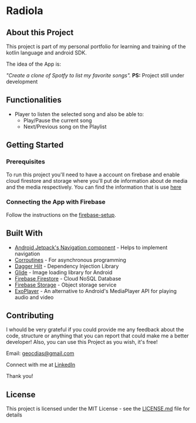 # Radiola

## About this Project

This project is part of my personal portfolio for learning and training of the kotlin language and android SDK.

The idea of the App is:

_"Create a clone of Spotfy to list my favorite songs"._
**PS:** Project still under development

## Functionalities

- Player to listen the selected song and also be able to:
	- Play/Pause the current song
	- Next/Previous song on the Playlist

## Getting Started

### Prerequisites

To run this project you'll need to have a account on firebase and enable cloud firestore and storage where you'll put de information about de media and the media respectively.
You can find the information that is use [here](https://github.com/steniowagner/mindcast-server)

### Connecting the App with Firebase

Follow the instructions on the [firebase-setup](https://firebase.google.com/docs/android/setup).


## Built With

- [Android Jetpack's Navigation component](https://facebook.github.io/react-native/) - Helps to implement navigation
- [Corroutines](https://developer.android.com/kotlin/coroutines) - For asynchronous programming
- [Dagger Hilt](https://developer.android.com/training/dependency-injection/hilt-android) - Dependency Injection Library
- [Glide](https://bumptech.github.io/glide/) - Image loading library for Android
- [Firebase Firestore](https://firebase.google.com/docs/firestore) - Cloud NoSQL Database
- [Firebase Storage](https://firebase.google.com/docs/storage) - Object storage service
- [ExoPlayer](https://exoplayer.dev) - An alternative to Android's MediaPlayer API for playing audio and video


## Contributing

I whould be very grateful if you could provide me any feedback about the code, structure or anything that you can report that could make me a better developer!
Also, you can use this Project as you wish, it's free!

Email: geocdias@gmail.com

Connect with me at [LinkedIn](https://www.linkedin.com/in/georgecdias/)

Thank you!

## License

This project is licensed under the MIT License - see the [LICENSE.md](https://github.com/steniowagner/mindCast/blob/master/LICENSE) file for details

